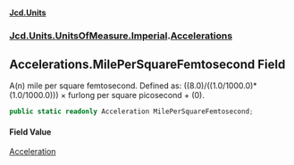 #### [Jcd.Units](index.md 'index')
### [Jcd.Units.UnitsOfMeasure.Imperial](Jcd.Units.UnitsOfMeasure.Imperial.md 'Jcd.Units.UnitsOfMeasure.Imperial').[Accelerations](Accelerations.md 'Jcd.Units.UnitsOfMeasure.Imperial.Accelerations')

## Accelerations.MilePerSquareFemtosecond Field

A(n) mile per square femtosecond. Defined as: ((8.0)/((1.0/1000.0)*(1.0/1000.0))) × furlong per square picosecond + (0).

```csharp
public static readonly Acceleration MilePerSquareFemtosecond;
```

#### Field Value
[Acceleration](Acceleration.md 'Jcd.Units.UnitTypes.Acceleration')